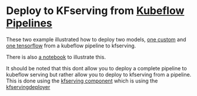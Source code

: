 # Deploy to KFserving from [Kubeflow Pipelines](https://www.kubeflow.org/docs/pipelines/overview/pipelines-overview/)

These two example illustrated how to deploy two models, [one custom](https://github.com/wanghualei/kfserving/blob/4f683f7dbf08d56d81a6404155dc89fb1b1df31c/docs/samples/pipelines/sample-custom-model.py) and [one tensorflow](https://github.com/wanghualei/kfserving/blob/4f683f7dbf08d56d81a6404155dc89fb1b1df31c/docs/samples/pipelines/sample-tf-pipeline.py) from a kubeflow pipeline to kfserving. 

There is also [a notebook](https://github.com/wanghualei/kfserving/blob/4f683f7dbf08d56d81a6404155dc89fb1b1df31c/docs/samples/pipelines/kfs-pipeline.ipynb) to illustrate this. 

It should be noted that this dont allow you to deploy a complete pipeline to kubeflow serving but rather allow you to deploy to kfserving from a pipeline. This is done using the [kfserving component](https://github.com/kubeflow/pipelines/blob/master/components/kubeflow/kfserving/component.yaml) which is using the [kfservingdeployer](https://github.com/kubeflow/pipelines/blob/master/components/kubeflow/kfserving/src/kfservingdeployer.py)
